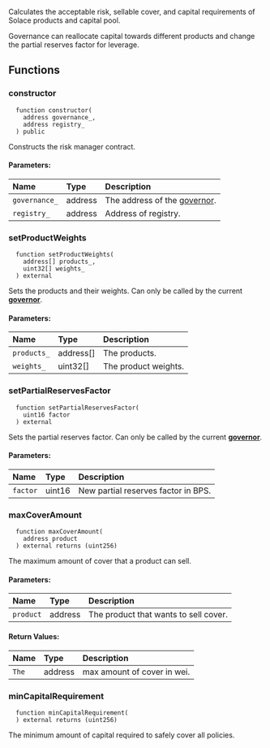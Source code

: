 Calculates the acceptable risk, sellable cover, and capital requirements of Solace products and capital pool.

Governance can reallocate capital towards different products and change the partial reserves factor for leverage.


## Functions
### constructor
```solidity
  function constructor(
    address governance_,
    address registry_
  ) public
```
Constructs the risk manager contract.


#### Parameters:
| Name | Type | Description                                                          |
| :--- | :--- | :------------------------------------------------------------------- |
|`governance_` | address | The address of the [governor](/docs/user-docs/Governance).
|`registry_` | address | Address of registry.

### setProductWeights
```solidity
  function setProductWeights(
    address[] products_,
    uint32[] weights_
  ) external
```
Sets the products and their weights.
Can only be called by the current [**governor**](/docs/user-docs/Governance).


#### Parameters:
| Name | Type | Description                                                          |
| :--- | :--- | :------------------------------------------------------------------- |
|`products_` | address[] | The products.
|`weights_` | uint32[] | The product weights.

### setPartialReservesFactor
```solidity
  function setPartialReservesFactor(
    uint16 factor
  ) external
```
Sets the partial reserves factor.
Can only be called by the current [**governor**](/docs/user-docs/Governance).


#### Parameters:
| Name | Type | Description                                                          |
| :--- | :--- | :------------------------------------------------------------------- |
|`factor` | uint16 | New partial reserves factor in BPS.

### maxCoverAmount
```solidity
  function maxCoverAmount(
    address product
  ) external returns (uint256)
```
The maximum amount of cover that a product can sell.


#### Parameters:
| Name | Type | Description                                                          |
| :--- | :--- | :------------------------------------------------------------------- |
|`product` | address | The product that wants to sell cover.

#### Return Values:
| Name                           | Type          | Description                                                                  |
| :----------------------------- | :------------ | :--------------------------------------------------------------------------- |
|`The`| address | max amount of cover in wei.
### minCapitalRequirement
```solidity
  function minCapitalRequirement(
  ) external returns (uint256)
```
The minimum amount of capital required to safely cover all policies.



